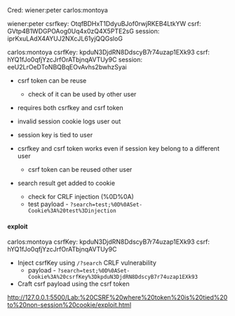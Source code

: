 Cred:
wiener:peter
carlos:montoya


wiener:peter
csrfkey: OtqfBDHxT1DdyuBJof0rwjRKEB4LtkYW
csrf: GVtp4B1WDGPOAog0Uq4x0zQ4X5PTE2sG
session: iprKxuLAdX4AYUJ2NXcJL61yjQQGsloG


carlos:montoya
csrfKey: kpduN3DjdRN8DdscyB7r74uzap1EXk93
csrf: hYQ1fJo0qfjYzcJrfOrATbjnqAVTUy9C
session: eeU2LrOeDToNBQBqEOvAvhs2bwhzSyai


- csrf token can be reuse
    - check of it can be used by other user 
- requires both csrfkey and csrf token 
- invalid session cookie logs user out
- session key is tied to user 
- csrfkey and csrf token works even if session key belong to a different user 
    - csrf token can be reused other user


- search result get added to cookie 
    - check for CRLF injection (%0D%0A)
    - test payload - `?search=test;%0D%0ASet-Cookie%3A%20test%3Dinjection`

#### exploit

carlos:montoya
csrfKey: kpduN3DjdRN8DdscyB7r74uzap1EXk93
csrf: hYQ1fJo0qfjYzcJrfOrATbjnqAVTUy9C

- Inject csrfKey using `/?search` CRLF vulnerability 
    - payload - `?search=test;%0D%0ASet-Cookie%3A%20csrfKey%3DkpduN3DjdRN8DdscyB7r74uzap1EXk93`
- Craft csrf payload using the csrf token 


http://127.0.0.1:5500/Lab:%20CSRF%20where%20token%20is%20tied%20to%20non-session%20cookie/exploit.html
